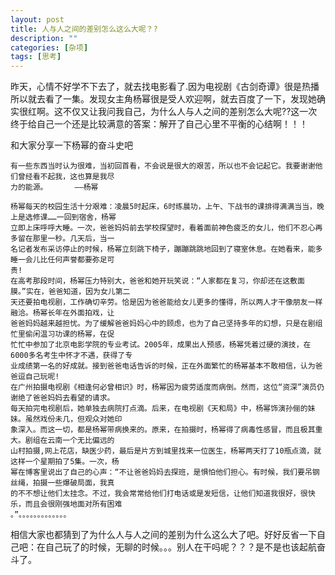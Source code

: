 ```yaml
---
layout: post
title: 人与人之间的差别怎么这么大呢？? 
description: ""
categories: [杂项]
tags: [思考]
---
```



昨天，心情不好学不下去了，就去找电影看了.因为电视剧《古剑奇谭》很是热播所以就去看了一集。发现女主角杨幂很是受人欢迎啊，就去百度了一下，发现她确实很红啊。这不仅又让我问我自己，为什么人与人之间的差别怎么大呢??这一次终于给自己一个还是比较满意的答案：解开了自己心里不平衡的心结啊！！！

和大家分享一下杨幂的奋斗史吧

	有一些东西当时认为很难，当初回首看，不会说是很大的艰苦，所以也不会记起它。我要谢谢他们曾经看不起我，这也算是我尽
	力的能源。      ——杨幂

	杨幂每天的校园生活十分艰难：凌晨5时起床，6时练晨功，上午、下战书的课排得满满当当，晚上是选修课……一回到宿舍，杨幂
	立即上床呼呼大睡。一次，爸爸妈妈前去学校探望时，看着面前神色疲乏的女儿，他们不忍心再多留在那里一秒。几天后，当一
	名记者发布采访停止的时候，杨幂立刻跳下椅子，蹦蹦跳跳地回到了寝室休息。在她看来，能多睡一会儿比任何声誉都要弥足可
	贵!
	在高考那段时间，杨幂压力特别大，爸爸和她开玩笑说：“人家都在复习，你却还在这敷面膜。”实在，爸爸知道，因为女儿第二
	天还要拍电视剧，工作确切辛劳。恰是因为爸爸能给女儿更多的懂得，所以两人才干像朋友一样融洽。杨幂长年在外面拍戏，让
	爸爸妈妈越来越担忧。为了缓解爸爸妈妈心中的顾虑，也为了自己坚持多年的幻想，只是在剧组忙里偷闲温习功课的杨幂，在促
	忙忙中参加了北京电影学院的专业考试。2005年，成果出人预感，杨幂凭着过硬的演技，在6000多名考生中怀才不遇，获得了专
	业成绩第一名的好成就。接到爸爸电话告诉的时候，正在外面繁忙的杨幂基本不敢相信，认为爸爸逗自己玩呢!
	在广州拍摄电视剧《相逢何必曾相识》时，杨幂因为疲劳适度而病倒。然而，这位“资深”演员仍谢绝了爸爸妈妈去看望的请求。
	每天拍完电视剧后，她单独去病院打点滴。后来，在电视剧《天和局》中，杨幂饰演孙俪的妹妹。虽然戏份未几，但观众对她印
	象深入。而这一切，都是杨幂带病换来的。原来，在拍摄时，杨幂得了病毒性感冒，而且极其重大。剧组在云南一个无比偏远的
	山村拍摄,网上花店，缺医少药，最后是片方到城里找来一位医生，杨幂两天打了10瓶点滴，就这样一个星期拍了5集。一次，杨
	幂在博客里说出了自己的心声：“不让爸爸妈妈去探班，是惧怕他们担心。有时候，我们要吊钢丝绳，拍摄一些爆破局面，我真
	的不不想让他们太挂念。不过，我会常常给他们打电话或是发短信，让他们知道我很好，很快乐，而且会很刚强地面对所有困难
	。”。。。。。。。。。。。。。

相信大家也都猜到了为什么人与人之间的差别为什么这么大了吧。好好反省一下自己吧：在自己玩了的时候，无聊的时候。。。别人在干吗呢？？？是不是也该起航奋斗了。
